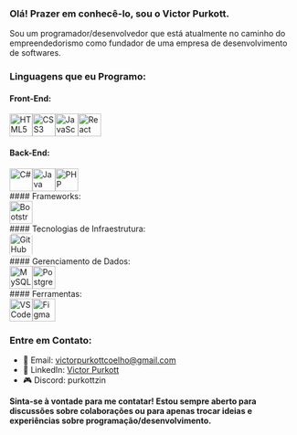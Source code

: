 ### Olá! Prazer em conhecê-lo, sou o **Victor Purkott.**

Sou um programador/desenvolvedor que está atualmente no caminho do empreendedorismo como fundador de uma empresa de desenvolvimento de softwares.

### Linguagens que eu Programo:
#### Front-End:

<div style="display: flex;">
    <img src="https://cdn.jsdelivr.net/gh/devicons/devicon/icons/html5/html5-original.svg" alt="HTML5" width="40" height="40">
    <img src="https://cdn.jsdelivr.net/gh/devicons/devicon/icons/css3/css3-original.svg" alt="CSS3" width="40" height="40">
    <img src="https://cdn.jsdelivr.net/gh/devicons/devicon/icons/javascript/javascript-original.svg" alt="JavaScript" width="40" height="40">
    <img src="https://cdn.jsdelivr.net/gh/devicons/devicon/icons/react/react-original.svg" alt="React" width="40" height="40">
</div>

#### Back-End:

<div style="display: flex;">
    <img src="https://cdn.jsdelivr.net/gh/devicons/devicon/icons/csharp/csharp-original.svg" alt="C#" width="40" height="40">
    <img src="https://cdn.jsdelivr.net/gh/devicons/devicon/icons/java/java-original.svg" alt="Java" width="40" height="40">
    <img src="https://cdn.jsdelivr.net/gh/devicons/devicon/icons/php/php-original.svg" alt="PHP" width="40" height="40">
</div>
#### Frameworks:

<div style="display: flex;">
    <img src="https://cdn.jsdelivr.net/gh/devicons/devicon/icons/bootstrap/bootstrap-original.svg" alt="Bootstrap" width="40" height="40">
</div>
#### Tecnologias de Infraestrutura:

<div style="display: flex;">
    <img src="https://github.githubassets.com/assets/GitHub-Mark-ea2971cee799.png" alt="GitHub" width="40" height="40" style="border-radius: 5px;">
</div>
#### Gerenciamento de Dados:

<div style="display: flex;">
    <img src="https://cdn.jsdelivr.net/gh/devicons/devicon/icons/mysql/mysql-original.svg" alt="MySQL" width="40" height="40">
    <img src="https://cdn.jsdelivr.net/gh/devicons/devicon/icons/postgresql/postgresql-original.svg" alt="PostgreSQL" width="40" height="40">
</div>
#### Ferramentas:

<div style="display: flex;">
    <img src="https://cdn.jsdelivr.net/gh/devicons/devicon/icons/visualstudio/visualstudio-plain.svg" alt="VSCode" width="40" height="40">
    <img src="https://cdn.jsdelivr.net/gh/devicons/devicon/icons/figma/figma-original.svg" alt="Figma" width="40" height="40">
</div>

### Entre em Contato:
- 📧 Email: victorpurkottcoelho@gmail.com
- 🔗 LinkedIn: [Victor Purkott](https://www.linkedin.com/in/victor-purkott-542183298/)
- 🎮 Discord: purkottzin

**Sinta-se à vontade para me contatar! Estou sempre aberto para discussões sobre colaborações ou para apenas trocar ideias e experiências sobre programação/desenvolvimento.**
